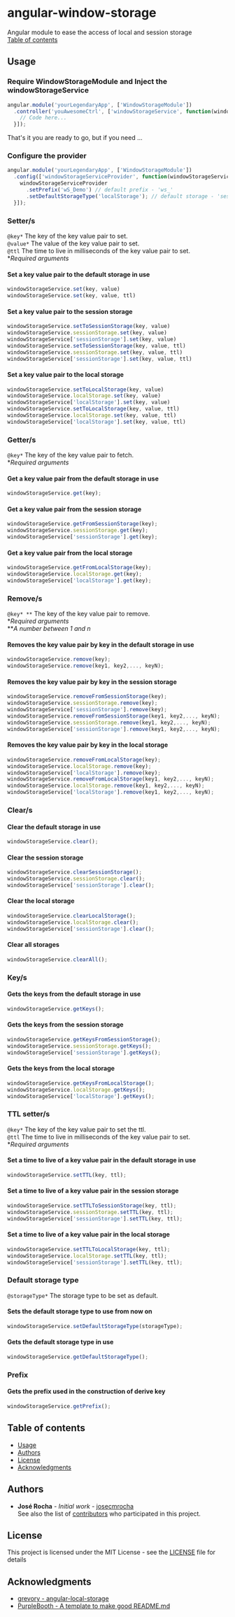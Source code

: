 # angular-window-storage
Angular module to ease the access of local and session storage<br/>
[Table of contents](#table-of-contents)
## Usage
### Require WindowStorageModule and Inject the windowStorageService
```javascript
angular.module('yourLegendaryApp', ['WindowStorageModule'])
  .controller('youAwesomeCtrl', ['windowStorageService', function(windowStorageService){
    // Code here...
  }]);
```
That's it you are ready to go, but if you need ...
### Configure the provider
```javascript
angular.module('yourLegendaryApp', ['WindowStorageModule'])
  .config(['windowStorageServiceProvider', function(windowStorageServiceProvider){
    windowStorageServiceProvider
      .setPrefix('wS_Demo') // default prefix - 'ws_'
      .setDefaultStorageType('localStorage'); // default storage - 'sessionStorage'
  }]);
```
### Setter/s
`@key*` The key of the key value pair to set. <br/>
`@value*` The value of the key value pair to set. <br/>
`@ttl` The time to live in milliseconds of the key value pair to set. <br/>
**Required arguments*
#### Set a key value pair to the default storage in use
```javascript
windowStorageService.set(key, value)  
windowStorageService.set(key, value, ttl)
```
#### Set a key value pair to the session storage
```javascript
windowStorageService.setToSessionStorage(key, value) 
windowStorageService.sessionStorage.set(key, value) 
windowStorageService['sessionStorage'].set(key, value)
windowStorageService.setToSessionStorage(key, value, ttl) 
windowStorageService.sessionStorage.set(key, value, ttl) 
windowStorageService['sessionStorage'].set(key, value, ttl)
```
#### Set a key value pair to the local storage
```javascript
windowStorageService.setToLocalStorage(key, value) 
windowStorageService.localStorage.set(key, value) 
windowStorageService['localStorage'].set(key, value)
windowStorageService.setToLocalStorage(key, value, ttl) 
windowStorageService.localStorage.set(key, value, ttl) 
windowStorageService['localStorage'].set(key, value, ttl)
```
### Getter/s
`@key*` The key of the key value pair to fetch. <br/>
**Required arguments*
#### Get a key value pair from the default storage in use
```javascript
windowStorageService.get(key);
```
#### Get a key value pair from the session storage
```javascript
windowStorageService.getFromSessionStorage(key); 
windowStorageService.sessionStorage.get(key);
windowStorageService['sessionStorage'].get(key);
```
#### Get a key value pair from the local storage
```javascript
windowStorageService.getFromLocalStorage(key); 
windowStorageService.localStorage.get(key);
windowStorageService['localStorage'].get(key);
```
### Remove/s
`@key* **` The key of the key value pair to remove. <br/>
**Required arguments* <br/>
*\**A number between 1 and n*
#### Removes the key value pair by key in the default storage in use
```javascript
windowStorageService.remove(key); 
windowStorageService.remove(key1, key2,..., keyN);
```
#### Removes the key value pair by key in the session storage
```javascript
windowStorageService.removeFromSessionStorage(key);
windowStorageService.sessionStorage.remove(key);
windowStorageService['sessionStorage'].remove(key); 
windowStorageService.removeFromSessionStorage(key1, key2,..., keyN); 
windowStorageService.sessionStorage.remove(key1, key2,..., keyN); 
windowStorageService['sessionStorage'].remove(key1, key2,..., keyN);
```
#### Removes the key value pair by key in the local storage
```javascript
windowStorageService.removeFromLocalStorage(key); 
windowStorageService.localStorage.remove(key);
windowStorageService['localStorage'].remove(key);
windowStorageService.removeFromLocalStorage(key1, key2,..., keyN); 
windowStorageService.localStorage.remove(key1, key2,..., keyN);
windowStorageService['localStorage'].remove(key1, key2,..., keyN);
```
### Clear/s
#### Clear the default storage in use
```javascript
windowStorageService.clear(); 
```
#### Clear the session storage
```javascript
windowStorageService.clearSessionStorage();   
windowStorageService.sessionStorage.clear(); 
windowStorageService['sessionStorage'].clear();
```
#### Clear the local storage
```javascript
windowStorageService.clearLocalStorage(); 
windowStorageService.localStorage.clear(); 
windowStorageService['sessionStorage'].clear();
```
#### Clear all storages
```javascript
windowStorageService.clearAll(); 
```
### Key/s
#### Gets the keys from the default storage in use
```javascript
windowStorageService.getKeys();
```
#### Gets the keys from the session storage
```javascript
windowStorageService.getKeysFromSessionStorage();
windowStorageService.sessionStorage.getKeys();
windowStorageService['sessionStorage'].getKeys();
```
#### Gets the keys from the local storage
```javascript
windowStorageService.getKeysFromLocalStorage();
windowStorageService.localStorage.getKeys();
windowStorageService['localStorage'].getKeys();
```
### TTL setter/s
`@key*` The key of the key value pair to set the ttl. <br/>
`@ttl` The time to live in milliseconds of the key value pair to set. <br/>
**Required arguments*
#### Set a time to live of a key value pair in the default storage in use
```javascript
windowStorageService.setTTL(key, ttl);
```
#### Set a time to live of a key value pair in the session storage
```javascript
windowStorageService.setTTLToSessionStorage(key, ttl);
windowStorageService.sessionStorage.setTTL(key, ttl);
windowStorageService['sessionStorage'].setTTL(key, ttl);
```
#### Set a time to live of a key value pair in the local storage
```javascript
windowStorageService.setTTLToLocalStorage(key, ttl); 
windowStorageService.localStorage.setTTL(key, ttl);
windowStorageService['sessionStorage'].setTTL(key, ttl);
```
### Default storage type
`@storageType*` The storage type to be set as default. <br/>
#### Sets the default storage type to use from now on
```javascript
windowStorageService.setDefaultStorageType(storageType);   
```
#### Gets the default storage type in use
```javascript
windowStorageService.getDefaultStorageType();   
```
### Prefix
#### Gets the prefix used in the construction of derive key
```javascript
windowStorageService.getPrefix(); 
```
## Table of contents
- [Usage](#usage)
- [Authors](#authors)
- [License](#license)
- [Acknowledgments](#acknowledgments)
## Authors
* **José Rocha** - *Initial work* - [josecmrocha](https://github.com/josecmrocha) <br/>
See also the list of [contributors](https://github.com/josecmrocha/angular-window-storage/contributors) who participated in this project.
## License
This project is licensed under the MIT License - see the [LICENSE](LICENSE) file for details
## Acknowledgments
* [grevory - angular-local-storage](https://github.com/grevory/angular-local-storage)
* [PurpleBooth - A template to make good README.md](https://gist.github.com/PurpleBooth/109311bb0361f32d87a2)
